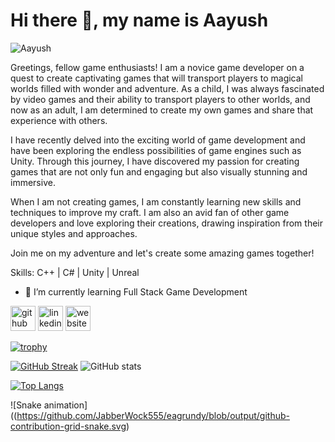 # Hi there 👋, my name is Aayush
![Aayush](https://user-images.githubusercontent.com/97807224/227798362-89c1e2de-2652-4b34-9ea2-db57ddec57cf.png)

Greetings, fellow game enthusiasts! I am a novice game developer on a quest to create captivating games that will transport players to magical worlds filled with wonder and adventure. As a child, I was always fascinated by video games and their ability to transport players to other worlds, and now as an adult, I am determined to create my own games and share that experience with others.

I have recently delved into the exciting world of game development and have been exploring the endless possibilities of game engines such as Unity. Through this journey, I have discovered my passion for creating games that are not only fun and engaging but also visually stunning and immersive.

When I am not creating games, I am constantly learning new skills and techniques to improve my craft. I am also an avid fan of other game developers and love exploring their creations, drawing inspiration from their unique styles and approaches.

Join me on my adventure and let's create some amazing games together!

Skills: C++ | C# | Unity | Unreal

- 🌱 I’m currently learning Full Stack Game Development 


[<img src='https://cdn.jsdelivr.net/npm/simple-icons@3.0.1/icons/github.svg' alt='github' height='40'>](https://github.com/JabberWock555)  [<img src='https://cdn.jsdelivr.net/npm/simple-icons@3.0.1/icons/linkedin.svg' alt='linkedin' height='40'>](https://www.linkedin.com/in/https://www.linkedin.com/in/aayush-gupta-5892b5186//)  [<img src='https://cdn.jsdelivr.net/npm/simple-icons@3.0.1/icons/icloud.svg' alt='website' height='40'>](https://aayushgupta555.wixsite.com/jabberwockstudio)  

[![trophy](https://github-profile-trophy.vercel.app/?username=JabberWock555&theme=tokyonight&hide_border=true)](https://github.com/ryo-ma/github-profile-trophy)

[![GitHub Streak](http://github-readme-streak-stats.herokuapp.com?user=JabberWock555&theme=tokyonight&hide_border=true)](https://git.io/streak-stats)      ![GitHub stats](https://github-readme-stats.vercel.app/api?username=JabberWock555&show_icons=true&theme=tokyonight&hide_border=true)  
   

[![Top Langs](https://github-readme-stats.vercel.app/api/top-langs/?username=JabberWock555&theme=tokyonight&hide_border=true)](https://github.com/anuraghazra/github-readme-stats)   


![Snake animation]((https://github.com/JabberWock555/eagrundy/blob/output/github-contribution-grid-snake.svg)
